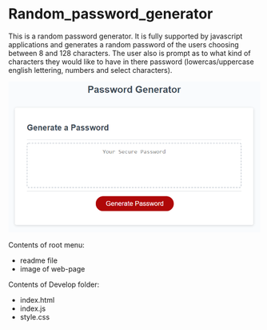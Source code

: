 # Random_password_generator
This is a random password generator.  It is fully supported by javascript applications and generates a random password of the users choosing
between 8 and 128 characters.  The user also is prompt as to what kind of characters they would like to have in there password (lowercas/uppercase english lettering, numbers and select characters).

![Image of random password generator site](03-javascript-homework-demo.png)


Contents of root menu:
  - readme file
  - image of web-page

Contents of Develop folder:
  - index.html
  - index.js
  - style.css
  
  
  


